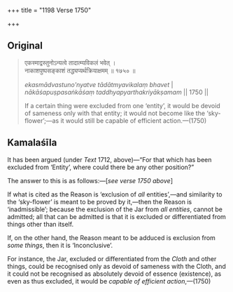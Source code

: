 +++
title = "1198 Verse 1750"

+++
## Original 
>
> एकस्माद्वस्तुनोऽन्यत्वे तादात्म्यविकलं भवेत् ।  
> नाकाशपुष्पसङ्काशं तद्ध्यप्यर्थक्रियाक्षमम् ॥ १७५० ॥ 
>
> *ekasmādvastuno'nyatve tādātmyavikalaṃ bhavet* \|  
> *nākāśapuṣpasaṅkāśaṃ taddhyapyarthakriyākṣamam* \|\| 1750 \|\| 
>
> If a certain thing were excluded from one ‘entity’, it would be devoid of sameness only with that entity; it would not become like the ‘sky-flower’;—as it would still be capable of efficient action.—(1750)



## Kamalaśīla

It has been argued (under *Text* 1712, above)—“For that which has been excluded from ‘Entity’, where could there be any other position?”

The answer to this is as follows:—[*see verse 1750 above*]

If what is cited as the Reason is ‘exclusion of *all* entities’,—and similarity to the ‘sky-flower’ is meant to be proved by it,—then the Reason is ‘inadmissible’; because the exclusion of the Jar from *all entities*, cannot be admitted; all that can be admitted is that it is excluded or differentiated from things other than itself.

If, on the other hand, the Reason meant to be adduced is exclusion from *some things*, then it is ‘Inconclusive’.

For instance, the Jar, excluded or differentiated from the *Cloth* and other things, could be recognised only as devoid of sameness with the Cloth, and it could not be recognised as absolutely devoid of essence (existence), as even as thus excluded, it would be *capable of efficient action*,—(1750)


